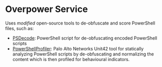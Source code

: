 # Overpower Service
Uses *modified* open-source tools to de-obfuscate and score PowerShell files, such as:
* [PSDecode](https://github.com/R3MRUM/PSDecode): PowerShell script for de-obfuscating encoded PowerShell scripts
* [PowerShellProfiler](https://github.com/pan-unit42/public_tools/tree/master/powershellprofiler): Palo Alto Networks Unit42 tool for statically analyzing PowerShell scripts by de-obfuscating and normalizing the content which is then profiled for behavioural indicators.
